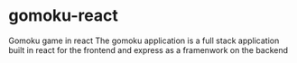 # gomoku-react
Gomoku game in react
The gomoku application is a full stack application
built in react for the frontend
and express as a framenwork on the backend
